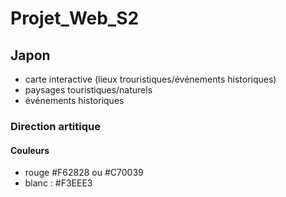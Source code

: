 # Projet_Web_S2
## Japon 
- carte interactive (lieux trouristiques/événements historiques)
- paysages touristiques/naturels
- événements historiques

### Direction artitique
#### Couleurs
- rouge #F62828 ou #C70039
- blanc : #F3EEE3
             
